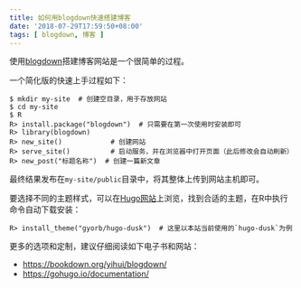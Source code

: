 ```yaml
---
title: 如何用blogdown快速搭建博客
date: '2018-07-29T17:59:50+08:00'
tags: [ blogdown, 博客 ]
---
```


使用[blogdown](https://bookdown.org/yihui/blogdown/)搭建博客网站是一个很简单的过程。

一个简化版的快速上手过程如下：

    $ mkdir my-site  # 创建空目录，用于存放网站
    $ cd my-site
    $ R
    R> install.package("blogdown")  # 只需要在第一次使用时安装即可
    R> library(blogdown)
    R> new_site()            # 创建网站
    R> serve_site()          # 启动服务，并在浏览器中打开页面（此后修改会自动刷新）
    R> new_post("标题名称")  # 创建一篇新文章

最终结果发布在`my-site/public`目录中，将其整体上传到网站主机即可。

要选择不同的主题样式，可以在[Hugo网站](https://themes.gohugo.io/)上浏览，找到合适的主题，在R中执行命令自动下载安装：

    R> install_theme("gyorb/hugo-dusk")  # 这里以本站当前使用的`hugo-dusk`为例

更多的选项和定制，建议仔细阅读如下电子书和网站：

* https://bookdown.org/yihui/blogdown/
* https://gohugo.io/documentation/
